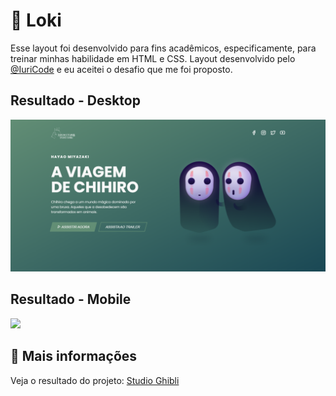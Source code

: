 # :rocket: Loki

Esse layout foi desenvolvido para fins acadêmicos, especificamente, para treinar minhas habilidade em HTML e CSS. Layout desenvolvido pelo [@IuriCode](https://bio-iuricode.vercel.app) e eu aceitei o desafio que me foi proposto.

## Resultado - Desktop

<img src="./assets/image/readme/desktop.png" width="560px">

## Resultado - Mobile

<img src="./public/assets/image/readme/mobile.png" width="560px">


## :link: Mais informações

Veja o resultado do projeto: [Studio Ghibli](https://studio-john.netlify.app)
